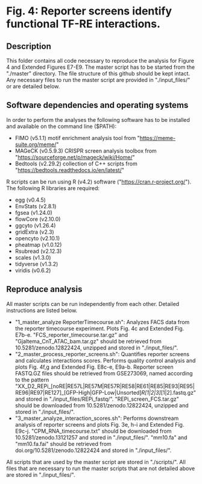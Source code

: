 # Fig. 4: Reporter screens identify functional TF-RE interactions.

## Description
This folder contains all code necessary to reproduce the analysis for Figure 4 and Extended Figures E7-E9. The master script has to be started from the "./master" directory. The file structure of this github should be kept intact. Any necessary files to run the master script are provided in "./input_files/" or are detailed below.


## Software dependencies and operating systems
In order to perform the analyses the following software has to be installed and available on the command line ($PATH):
- FIMO (v5.1.1) motif enrichment analysis tool from "https://meme-suite.org/meme/"
- MAGeCK (v0.5.9.3) CRISPR screen analysis toolbox from "https://sourceforge.net/p/mageck/wiki/Home/"
- Bedtools (v2.29.2) collection of C++ scripts from "https://bedtools.readthedocs.io/en/latest/"

R scripts can be run using R (v4.2) software ("https://cran.r-project.org/"). The following R libraries are required:
- egg (v0.4.5)
- EnvStats (v2.8.1)
- fgsea (v1.24.0)
- flowCore (v2.10.0)
- ggcyto (v1.26.4)
- gridExtra (v2.3)
- opencyto (v2.10.1)
- pheatmap (v1.0.12)
- Rsubread (v2.12.3)
- scales (v1.3.0)
- tidyverse (v1.3.2)
- viridis (v0.6.2)


## Reproduce analysis
All master scripts can be run independently from each other. Detailed instructions are listed below.

- "1_master_analyze ReporterTimecourse.sh": Analyzes FACS data from the reporter timecourse experiment. Plots Fig. 4c and Extended Fig. E7b-e. "FCS_reporter_timecourse.tar.gz" and "Gjaltema_CnT_ATAC_bam.tar.gz" should be retrieved from 10.5281/zenodo.12822424, unzipped and stored in "./input_files/".
- "2_master_process_reporter_screens.sh": Quantifies reporter screens and calculates interactions scores. Performs quality control analysis and plots Fig. 4f,g and Extended Fig. E8c-e, E9a-b. Reporter screen FASTQ.GZ files should be retrieved from GSE273069, named according to the pattern "XX_D2_REPi_[noRE|RE57L|RE57M|RE57R|RE58|RE61|RE85|RE93|RE95|RE96|RE97|RE127]_[GFP-High|GFP-Low|Unsorted]_R[1|2|3]_[1|2].fastq.gz" and stored in "./input_files/REPi_fastq/". "REPi_screen_FCS.tar.gz" should be downloaded from 10.5281/zenodo.12822424, unzipped and stored in "./input_files/".
- "3_master_analyze_interaction_scores.sh": Performs downstream analysis of reporter screens and plots Fig. 3e, h-i and Extended Fig. E9c-j. "CPM_RNA_timecourse.txt" should be downloaded from 10.5281/zenodo.13121257 and stored in "./input_files/". "mm10.fa" and "mm10.fa.fai" should be retrieved from doi.org/10.5281/zenodo.12822424 and stored in "./input_files/".

All scripts that are used by the master script are stored in "./scripts/". All files that are necessary to run the master scripts that are not detailed above are stored in "./input_files/".
